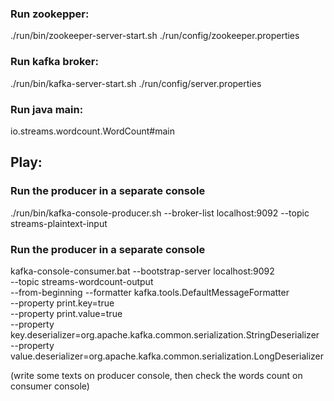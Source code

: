### Run zookepper:
./run/bin/zookeeper-server-start.sh ./run/config/zookeeper.properties

### Run kafka broker:
./run/bin/kafka-server-start.sh ./run/config/server.properties

### Run java main:
io.streams.wordcount.WordCount#main

## Play:
### Run the producer in a separate console
./run/bin/kafka-console-producer.sh --broker-list localhost:9092 --topic streams-plaintext-input  

### Run the producer in a separate console
kafka-console-consumer.bat --bootstrap-server localhost:9092   
                           --topic streams-wordcount-output   
						   --from-beginning 
						   --formatter kafka.tools.DefaultMessageFormatter   
						   --property print.key=true   
						   --property print.value=true   
						   --property key.deserializer=org.apache.kafka.common.serialization.StringDeserializer   
						   --property value.deserializer=org.apache.kafka.common.serialization.LongDeserializer  
						   
(write some texts on producer console, then check the words count on consumer console)

